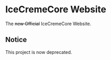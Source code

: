 # IceCremeCore Website
The ~~new Official~~ IceCremeCore Website.

## Notice
This project is now deprecated.
